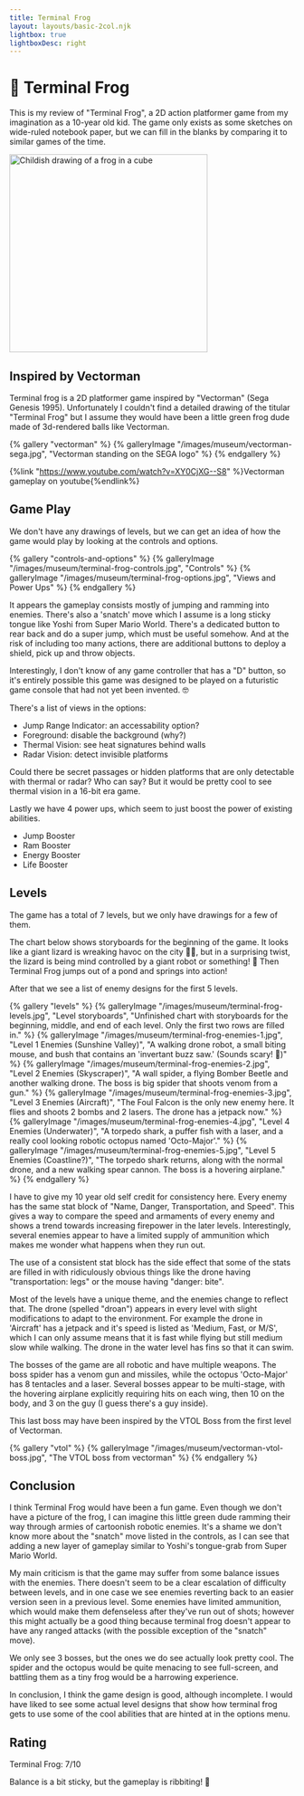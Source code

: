 ```yaml
---
title: Terminal Frog
layout: layouts/basic-2col.njk
lightbox: true
lightboxDesc: right
---
```


# <span aria-hidden="true">🐸</span> Terminal Frog

This is my review of "Terminal Frog", a 2D action platformer game from my imagination as a 10-year old kid. The game only exists as some sketches on wide-ruled notebook paper, but we can fill in the blanks by comparing it to similar games of the time.

<img src="/images/museum/terminal-frog-cube.jpg" alt="Childish drawing of a frog in a cube" width=350px/>

## Inspired by Vectorman

Terminal frog is a 2D platformer game inspired by "Vectorman" (Sega Genesis 1995). Unfortunately I couldn't find a detailed drawing of the titular "Terminal Frog" but I assume they would have been a little green frog dude made of 3d-rendered balls like Vectorman.

{% gallery "vectorman" %}
{% galleryImage "/images/museum/vectorman-sega.jpg", "Vectorman standing on the SEGA logo" %}
{% endgallery %}

{%link "https://www.youtube.com/watch?v=XY0CjXG--S8" %}Vectorman gameplay on youtube{%endlink%}

## Game Play

We don't have any drawings of levels, but we can get an idea of how the game would play by looking at the controls and options.

{% gallery "controls-and-options" %}
{% galleryImage "/images/museum/terminal-frog-controls.jpg", "Controls" %}
{% galleryImage "/images/museum/terminal-frog-options.jpg", "Views and Power Ups" %}
{% endgallery %}

It appears the gameplay consists mostly of jumping and ramming into enemies. There's also a 'snatch' move which I assume is a long sticky tongue like Yoshi from Super Mario World. There's a dedicated button to rear back and do a super jump, which must be useful somehow. And at the risk of including too many actions, there are additional buttons to deploy a shield, pick up and throw objects.

Interestingly, I don't know of any game controller that has a "D" button, so it's entirely possible this game was designed to be played on a futuristic game console that had not yet been invented. 🤓

There's a list of views in the options:

- Jump Range Indicator: an accessability option?
- Foreground: disable the background (why?)
- Thermal Vision: see heat signatures behind walls
- Radar Vision: detect invisible platforms

Could there be secret passages or hidden platforms that are only detectable with thermal or radar? Who can say? But it would be pretty cool to see thermal vision in a 16-bit era game.

Lastly we have 4 power ups, which seem to just boost the power of existing abilities.

- Jump Booster
- Ram Booster
- Energy Booster
- Life Booster

## Levels

The game has a total of 7 levels, but we only have drawings for a few of them.

The chart below shows storyboards for the beginning of the game. It looks like a giant lizard is wreaking havoc on the city 🏫🦖, but in a surprising twist, the lizard is being mind controlled by a giant robot or something! 🤖 Then Terminal Frog jumps out of a pond and springs into action!

After that we see a list of enemy designs for the first 5 levels.

{% gallery "levels" %}
{% galleryImage "/images/museum/terminal-frog-levels.jpg", "Level storyboards", "Unfinished chart with storyboards for the beginning, middle, and end of each level. Only the first two rows are filled in." %}
{% galleryImage "/images/museum/terminal-frog-enemies-1.jpg", "Level 1 Enemies (Sunshine Valley)", "A walking drone robot, a small biting mouse, and bush that contains an 'invertant buzz saw.' (Sounds scary! 😬)" %}
{% galleryImage "/images/museum/terminal-frog-enemies-2.jpg", "Level 2 Enemies (Skyscraper)", "A wall spider, a flying Bomber Beetle and another walking drone. The boss is big spider that shoots venom from a gun." %}
{% galleryImage "/images/museum/terminal-frog-enemies-3.jpg", "Level 3 Enemies (Aircraft)", "The Foul Falcon is the only new enemy here. It flies and shoots 2 bombs and 2 lasers. The drone has a jetpack now." %}
{% galleryImage "/images/museum/terminal-frog-enemies-4.jpg", "Level 4 Enemies (Underwater)", "A torpedo shark, a puffer fish with a laser, and a really cool looking robotic octopus named 'Octo-Major'." %}
{% galleryImage "/images/museum/terminal-frog-enemies-5.jpg", "Level 5 Enemies (Coastline?)", "The torpedo shark returns, along with the normal drone, and a new walking spear cannon. The boss is a hovering airplane." %}
{% endgallery %}

I have to give my 10 year old self credit for consistency here. Every enemy has the same stat block of "Name, Danger, Transportation, and Speed". This gives a way to compare the speed and armaments of every enemy and shows a trend towards increasing firepower in the later levels. Interestingly, several enemies appear to have a limited supply of ammunition which makes me wonder what happens when they run out.

The use of a consistent stat block has the side effect that some of the stats are filled in with ridiculously obvious things like the drone having "transportation: legs" or the mouse having "danger: bite".

Most of the levels have a unique theme, and the enemies change to reflect that. The drone (spelled "droan") appears in every level with slight modifications to adapt to the environment. For example the drone in 'Aircraft' has a jetpack and it's speed is listed as 'Medium, Fast, or M/S', which I can only assume means that it is fast while flying but still medium slow while walking. The drone in the water level has fins so that it can swim.

The bosses of the game are all robotic and have multiple weapons. The boss spider has a venom gun and missiles, while the octopus 'Octo-Major' has 8 tentacles and a laser. Several bosses appear to be multi-stage, with the hovering airplane explicitly requiring hits on each wing, then 10 on the body, and 3 on the guy (I guess there's a guy inside).

This last boss may have been inspired by the VTOL Boss from the first level of Vectorman.

{% gallery "vtol" %}
{% galleryImage "/images/museum/vectorman-vtol-boss.jpg", "The VTOL boss from vectorman" %}
{% endgallery %}

## Conclusion

I think Terminal Frog would have been a fun game. Even though we don't have a picture of the frog, I can imagine this little green dude ramming their way through armies of cartoonish robotic enemies. It's a shame we don't know more about the "snatch" move listed in the controls, as I can see that adding a new layer of gameplay similar to Yoshi's tongue-grab from Super Mario World.

My main criticism is that the game may suffer from some balance issues with the enemies. There doesn't seem to be a clear escalation of difficulty between levels, and in one case we see enemies reverting back to an easier version seen in a previous level. Some enemies have limited ammunition, which would make them defenseless after they've run out of shots; however this might actually be a good thing because terminal frog doesn't appear to have any ranged attacks (with the possible exception of the "snatch" move).

We only see 3 bosses, but the ones we do see actually look pretty cool. The spider and the octopus would be quite menacing to see full-screen, and battling them as a tiny frog would be a harrowing experience.

In conclusion, I think the game design is good, although incomplete. I would have liked to see some actual level designs that show how terminal frog gets to use some of the cool abilities that are hinted at in the options menu.

## Rating

Terminal Frog: 7/10

Balance is a bit sticky, but the gameplay is ribbiting! 🐸
